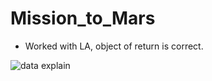 # Mission_to_Mars
- Worked with LA, object of return is correct. 

![data explain](https://user-images.githubusercontent.com/106709942/187594439-68b7fe8e-449e-4dec-8ccc-40767c0a8d18.PNG)
